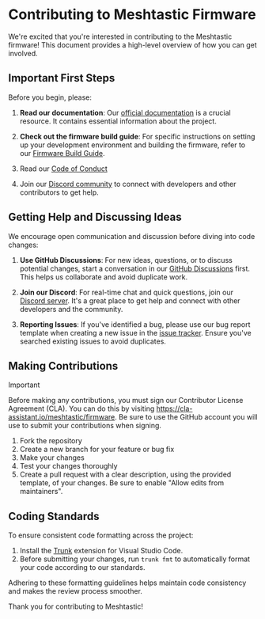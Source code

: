 # Contributing to Meshtastic Firmware

We're excited that you're interested in contributing to the Meshtastic firmware! This document provides a high-level overview of how you can get involved.

## Important First Steps

Before you begin, please:

1. **Read our documentation**: Our [official documentation](https://meshtastic.org/docs/) is a crucial resource. It contains essential information about the project.

2. **Check out the firmware build guide**: For specific instructions on setting up your development environment and building the firmware, refer to our [Firmware Build Guide](https://meshtastic.org/docs/development/firmware/build/).

3. Read our [Code of Conduct](https://meshtastic.org/docs/legal/conduct/)

4. Join our [Discord community](https://discord.com/invite/ktMAKGBnBs) to connect with developers and other contributors to get help.

## Getting Help and Discussing Ideas

We encourage open communication and discussion before diving into code changes:

1. **Use GitHub Discussions**: For new ideas, questions, or to discuss potential changes, start a conversation in our [GitHub Discussions](https://github.com/meshtastic/firmware/discussions) first. This helps us collaborate and avoid duplicate work.

2. **Join our Discord**: For real-time chat and quick questions, join our [Discord server](https://discord.com/invite/ktMAKGBnBs). It's a great place to get help and connect with other developers and the community.

3. **Reporting Issues**: If you've identified a bug, please use our bug report template when creating a new issue in the [issue tracker](https://github.com/meshtastic/firmware/issues). Ensure you've searched existing issues to avoid duplicates.

## Making Contributions

> [!IMPORTANT]
> Before making any contributions, you must sign our Contributor License Agreement (CLA). You can do this by visiting https://cla-assistant.io/meshtastic/firmware. Be sure to use the GitHub account you will use to submit your contributions when signing.

1. Fork the repository
2. Create a new branch for your feature or bug fix
3. Make your changes
4. Test your changes thoroughly
5. Create a pull request with a clear description, using the provided template, of your changes. Be sure to enable "Allow edits from maintainers".

## Coding Standards

To ensure consistent code formatting across the project:

1. Install the [Trunk](https://marketplace.visualstudio.com/items?itemName=Trunk.io) extension for Visual Studio Code.
2. Before submitting your changes, run `trunk fmt` to automatically format your code according to our standards.

Adhering to these formatting guidelines helps maintain code consistency and makes the review process smoother.

Thank you for contributing to Meshtastic!
